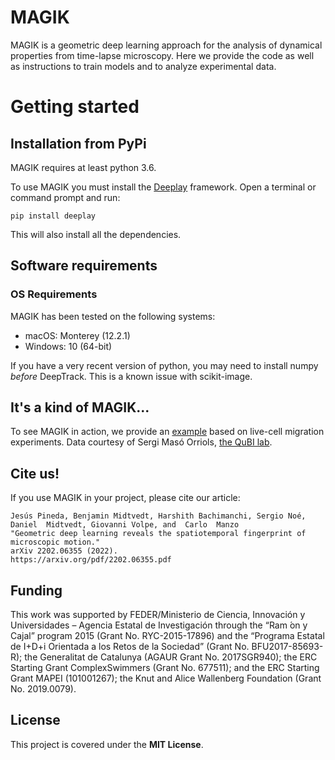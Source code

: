 # MAGIK

MAGIK is a geometric deep learning approach for the analysis of dynamical properties from time-lapse microscopy.
Here we provide the code as well as instructions to train models and to analyze experimental data.

# Getting started

## Installation from PyPi

MAGIK requires at least python 3.6.

To use MAGIK you must install the [Deeplay](https://github.com/DeepTrackAI/deeplay) framework. Open a terminal or command prompt and run:

    pip install deeplay

This will also install all the dependencies.

## Software requirements

### OS Requirements

MAGIK has been tested on the following systems:

- macOS: Monterey (12.2.1)
- Windows: 10 (64-bit)


If you have a very recent version of python, you may need to install numpy _before_ DeepTrack. This is a known issue with scikit-image.

## It's a kind of MAGIK...

To see MAGIK in action, we provide an [example](//github.com/softmatterlab/DeepTrack-2.0/blob/develop/examples/MAGIK/) based on live-cell migration experiments. Data courtesy of Sergi Masó Orriols, [the QuBI lab](https://mon.uvic.cat/qubilab/).


## Cite us!

If you use MAGIK in your project, please cite our article:

```
Jesús Pineda, Benjamin Midtvedt, Harshith Bachimanchi, Sergio Noé, Daniel  Midtvedt, Giovanni Volpe, and  Carlo  Manzo
"Geometric deep learning reveals the spatiotemporal fingerprint of microscopic motion."
arXiv 2202.06355 (2022).
https://arxiv.org/pdf/2202.06355.pdf
```

## Funding

This work was supported by FEDER/Ministerio de Ciencia, Innovación y Universidades – Agencia Estatal de Investigación
through the “Ram ́on y Cajal” program 2015 (Grant No. RYC-2015-17896) and the “Programa Estatal de I+D+i Orientada a los Retos de la Sociedad” (Grant No. BFU2017-85693-R); the Generalitat de Catalunya (AGAUR Grant No. 2017SGR940); the ERC Starting Grant ComplexSwimmers (Grant No. 677511); and the ERC Starting Grant MAPEI (101001267); the Knut and Alice Wallenberg Foundation (Grant No. 2019.0079).

## License

This project is covered under the **MIT License**.
